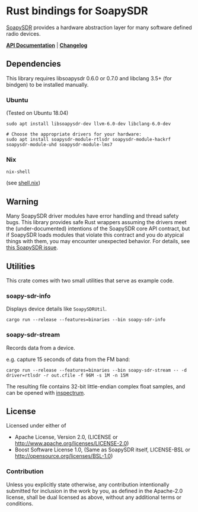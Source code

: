 # Rust bindings for SoapySDR

[SoapySDR](https://github.com/pothosware/SoapySDR/wiki) provides a hardware abstraction layer for many software defined radio devices.

**[API Documentation](https://kevinmehall.net/rustdoc/soapysdr/soapysdr/)** | **[Changelog](https://github.com/kevinmehall/rust-soapysdr/releases)**

## Dependencies

This library requires libsoapysdr 0.6.0 or 0.7.0 and libclang 3.5+ (for bindgen) to be installed manually.

### Ubuntu

(Tested on Ubuntu 18.04)

```console
sudo apt install libsoapysdr-dev llvm-6.0-dev libclang-6.0-dev

# Choose the appropriate drivers for your hardware:
sudo apt install soapysdr-module-rtlsdr soapysdr-module-hackrf soapysdr-module-uhd soapysdr-module-lms7
```

### Nix

```
nix-shell
```

(see [shell.nix](./shell.nix))

## Warning

Many SoapySDR driver modules have error handling and thread safety bugs. This library provides
safe Rust wrappers assuming the drivers meet the (under-documented) intentions of the SoapySDR
core API contract, but if SoapySDR loads modules that violate this contract and you do atypical
things with them, you may encounter unexpected behavior. For details, see
[this SoapySDR issue](https://github.com/pothosware/SoapySDR/issues/111).

## Utilities

This crate comes with two small utilities that serve as example code.

### soapy-sdr-info

Displays device details like `SoapySDRUtil`.

```
cargo run --release --features=binaries --bin soapy-sdr-info
```

### soapy-sdr-stream

Records data from a device.

e.g. capture 15 seconds of data from the FM band:

```
cargo run --release --features=binaries --bin soapy-sdr-stream -- -d driver=rtlsdr -r out.cfile -f 96M -s 1M -n 15M
```

The resulting file contains 32-bit little-endian complex float samples, and can be opened with
[inspectrum](https://github.com/miek/inspectrum).

## License

Licensed under either of

  - Apache License, Version 2.0, (LICENSE or http://www.apache.org/licenses/LICENSE-2.0)
  - Boost Software License 1.0, (Same as SoapySDR itself, LICENSE-BSL or http://opensource.org/licenses/BSL-1.0)

### Contribution

Unless you explicitly state otherwise, any contribution intentionally submitted for inclusion in
the work by you, as defined in the Apache-2.0 license, shall be dual licensed as above, without
any additional terms or conditions.
